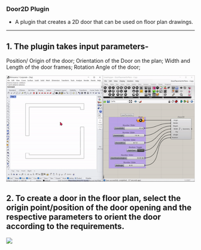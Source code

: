 ### Door2D Plugin

* A plugin that creates a 2D door that can be used on floor plan drawings. 

---

## 1. The plugin takes input parameters- 
Position/ Origin of the door;
Orientation of the Door on the plan;
Width and Length of the door frames;
Rotation Angle of the door;


![](Door2D.gif)

## 2. To create a door in the floor plan, select the origin point/position of the door opening and the respective parameters to orient the door according to the requirements.

![](1.png,2.PNG)

